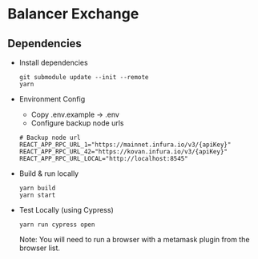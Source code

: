 # Balancer Exchange

## Dependencies

-   Install dependencies

    ```
    git submodule update --init --remote
    yarn
    ```

-   Environment Config

    -   Copy .env.example -> .env
    -   Configure backup node urls

    ```
    # Backup node url
    REACT_APP_RPC_URL_1="https://mainnet.infura.io/v3/{apiKey}"
    REACT_APP_RPC_URL_42="https://kovan.infura.io/v3/{apiKey}"
    REACT_APP_RPC_URL_LOCAL="http://localhost:8545"
    ```

-   Build & run locally

    ```
    yarn build
    yarn start
    ```

-   Test Locally (using Cypress)
    ```$xslt
    yarn run cypress open
    ```
    Note: You will need to run a browser with a metamask plugin from the browser list.
